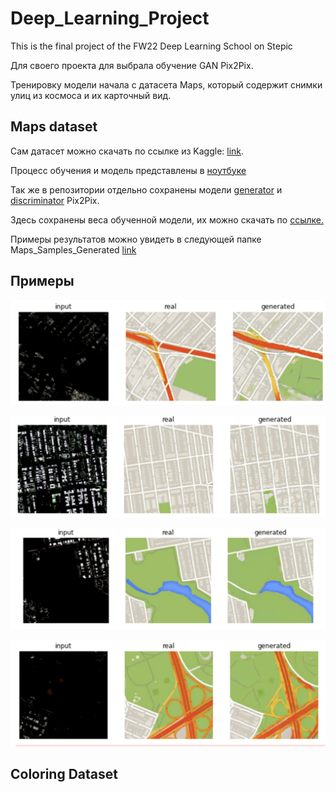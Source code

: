 # Deep_Learning_Project
This is the final project of the FW22 Deep Learning School on Stepic


Для своего проекта для выбрала обучение GAN Pix2Pix.

Тренировку модели начала с датасета Maps, который содержит снимки улиц из космоса и их карточный вид.

## Maps dataset

Сам датасет можно скачать по ссылке из Kaggle: [link](https://www.kaggle.com/datasets/vikramtiwari/pix2pix-dataset).

Процесс обучения и модель представлены в [ноутбуке](maps-training-pix2pix.ipynb)

Так же в репозитории отдельно сохранены модели [generator](https://github.com/annkka3/Deep_Learning_Project/blob/main/generator.py) и [discriminator](https://github.com/annkka3/Deep_Learning_Project/blob/main/discriminator.py) Pix2Pix.

Здесь сохранены веса обученной модели, их можно скачать по [ссылке.](https://drive.google.com/file/d/1N0DR8rL3Y8abHb2R4SZbfJrUny218PGW/view?usp=share_link)

Примеры результатов можно увидеть в следующей папке Maps_Samples_Generated [link](https://github.com/annkka3/Deep_Learning_Project/blob/main/Maps_Samples_Generated/readme.md)

## Примеры

![Иллюстрация к проекту](https://github.com/annkka3/Deep_Learning_Project/blob/main/Maps_Samples_Generated/sample_transformation18.08.55.png)

![Иллюстрация к проекту](https://github.com/annkka3/Deep_Learning_Project/blob/main/Maps_Samples_Generated/sample_transformation18.10.03.png)

![Иллюстрация к проекту](https://github.com/annkka3/Deep_Learning_Project/blob/main/Maps_Samples_Generated/sample_transformation18.22.25.png)

![Иллюстрация к проекту](https://github.com/annkka3/Deep_Learning_Project/blob/main/Maps_Samples_Generated/sample_transformation18.45.17.png)


## Coloring Dataset



